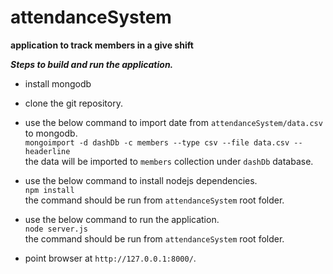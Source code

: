 attendanceSystem
================

**application to track members in a give shift**

***Steps to build and run the application.***

* install mongodb

* clone the git repository.


* use the below command to import date from `attendanceSystem/data.csv` to mongodb.  
`mongoimport -d dashDb -c members --type csv --file data.csv --headerline`  
the data will be imported to `members` collection under `dashDb` database.


* use the below command to install nodejs dependencies.  
`npm install`  
the command should be run from `attendanceSystem` root folder.  


* use the below command to run the application.  
`node server.js`  
the command should be run from `attendanceSystem` root folder.  


* point browser at `http://127.0.0.1:8000/`.
